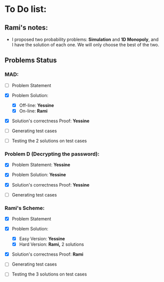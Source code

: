 # To Do list:

## Rami's notes:
- I proposed two probability problems: **Simulation** and **1D Monopoly**, and I have the solution of each one. We will only choose the best of the two.

## Problems Status

### MAD:

- [ ] Problem Statement
- [x] Problem Solution:
  - [x] Off-line: **Yessine**
  - [x] On-line: **Rami**
- [x] Solution's correctness Proof: **Yessine**
- [ ] Generating test cases
- [ ] Testing the $2$ solutions on test cases



### Problem D (Decrypting the password):

- [x] Problem Statement: **Yessine**
- [x] Problem Solution: **Yessine**
- [x] Solution's correctness Proof: **Yessine**
- [ ] Generating test cases



### Rami's Scheme:

- [x] Problem Statement
- [x] Problem Solution:
  - [x] Easy Version: **Yessine**
  - [x] Hard Version: **Rami,** $2$ solutions
- [x] Solution's correctness Proof: **Rami** 
- [ ] Generating test cases
- [ ] Testing the $3$ solutions on test cases

